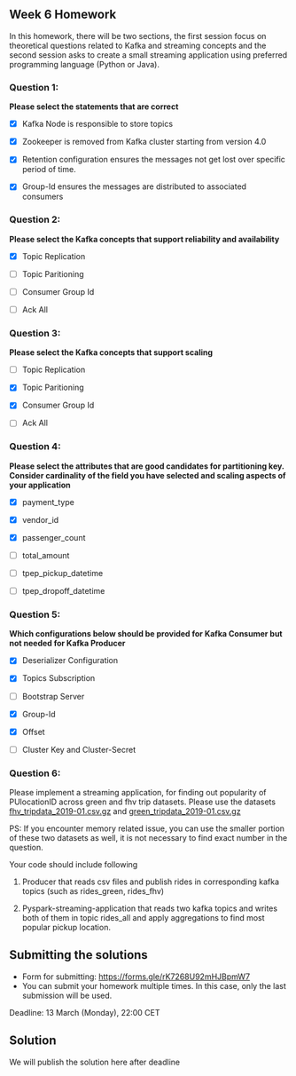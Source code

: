## Week 6 Homework

In this homework, there will be two sections, the first session focus on theoretical questions related to Kafka and streaming concepts and the second session asks to create a small streaming application using preferred programming language (Python or Java).

### Question 1:

**Please select the statements that are correct**
- [x] Kafka Node is responsible to store topics
- [x] Zookeeper is removed from Kafka cluster starting from version 4.0
- [x] Retention configuration ensures the messages not get lost over specific period of time.
- [x] Group-Id ensures the messages are distributed to associated consumers


### Question 2:

**Please select the Kafka concepts that support reliability and availability**

- [x] Topic Replication
- [ ] Topic Paritioning
- [ ] Consumer Group Id
- [ ] Ack All


### Question 3:

**Please select the Kafka concepts that support scaling**

- [ ] Topic Replication
- [x] Topic Paritioning
- [x] Consumer Group Id
- [ ] Ack All


### Question 4:

**Please select the attributes that are good candidates for partitioning key.
Consider cardinality of the field you have selected and scaling aspects of your application**

- [x] payment_type
- [x] vendor_id
- [x] passenger_count
- [ ] total_amount
- [ ] tpep_pickup_datetime
- [ ] tpep_dropoff_datetime


### Question 5:

**Which configurations below should be provided for Kafka Consumer but not needed for Kafka Producer**

- [x] Deserializer Configuration
- [x] Topics Subscription
- [ ] Bootstrap Server
- [x] Group-Id
- [x] Offset
- [ ] Cluster Key and Cluster-Secret


### Question 6:

Please implement a streaming application, for finding out popularity of PUlocationID across green and fhv trip datasets.
Please use the datasets [fhv_tripdata_2019-01.csv.gz](https://github.com/DataTalksClub/nyc-tlc-data/releases/tag/fhv)
and [green_tripdata_2019-01.csv.gz](https://github.com/DataTalksClub/nyc-tlc-data/releases/tag/green)

PS: If you encounter memory related issue, you can use the smaller portion of these two datasets as well, it is not necessary to find exact number in the  question.

Your code should include following

1. Producer that reads csv files and publish rides in corresponding kafka topics (such as rides_green, rides_fhv)

2. Pyspark-streaming-application that reads two kafka topics
   and writes both of them in topic rides_all and apply aggregations to find most popular pickup location.


## Submitting the solutions

* Form for submitting: https://forms.gle/rK7268U92mHJBpmW7
* You can submit your homework multiple times. In this case, only the last submission will be used.

Deadline: 13 March (Monday), 22:00 CET


## Solution

We will publish the solution here after deadline

